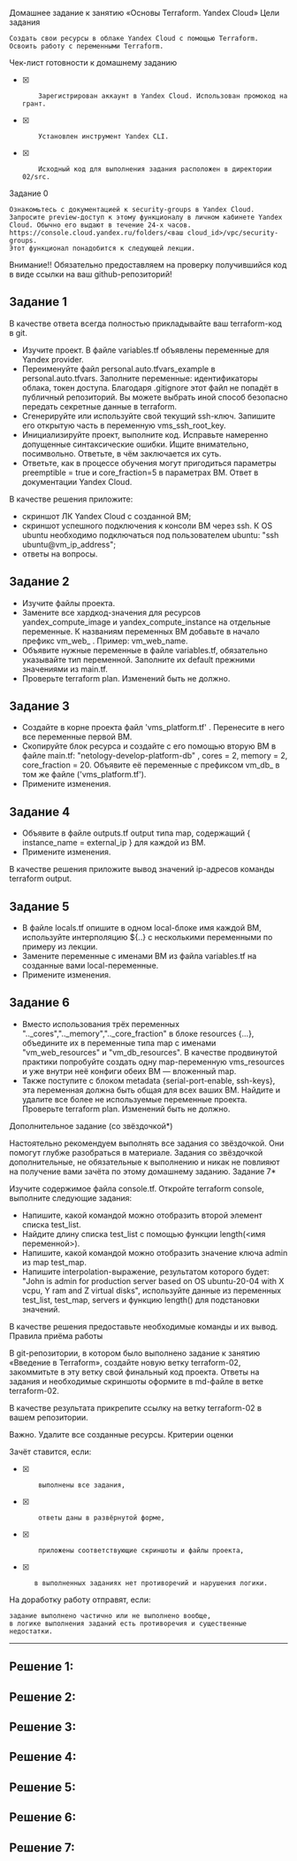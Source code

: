 Домашнее задание к занятию «Основы Terraform. Yandex Cloud»
Цели задания

    Создать свои ресурсы в облаке Yandex Cloud с помощью Terraform.
    Освоить работу с переменными Terraform.

Чек-лист готовности к домашнему заданию

- [x]         Зарегистрирован аккаунт в Yandex Cloud. Использован промокод на грант.
- [x]         Установлен инструмент Yandex CLI.
- [x]         Исходный код для выполнения задания расположен в директории 02/src.

Задание 0

    Ознакомьтесь с документацией к security-groups в Yandex Cloud.
    Запросите preview-доступ к этому функционалу в личном кабинете Yandex Cloud. Обычно его выдают в течение 24-х часов. https://console.cloud.yandex.ru/folders/<ваш cloud_id>/vpc/security-groups.
    Этот функционал понадобится к следующей лекции.

Внимание!! Обязательно предоставляем на проверку получившийся код в виде ссылки на ваш github-репозиторий!
## Задание 1

В качестве ответа всегда полностью прикладывайте ваш terraform-код в git.

- Изучите проект. В файле variables.tf объявлены переменные для Yandex provider.
- Переименуйте файл personal.auto.tfvars_example в personal.auto.tfvars. Заполните переменные: идентификаторы облака, токен доступа. Благодаря .gitignore этот файл не попадёт в публичный репозиторий. Вы можете выбрать иной способ безопасно передать секретные данные в terraform.
- Сгенерируйте или используйте свой текущий ssh-ключ. Запишите его открытую часть в переменную vms_ssh_root_key.
- Инициализируйте проект, выполните код. Исправьте намеренно допущенные синтаксические ошибки. Ищите внимательно, посимвольно. Ответьте, в чём заключается их суть.
- Ответьте, как в процессе обучения могут пригодиться параметры preemptible = true и core_fraction=5 в параметрах ВМ. Ответ в документации Yandex Cloud.

В качестве решения приложите:

- скриншот ЛК Yandex Cloud с созданной ВМ;
- скриншот успешного подключения к консоли ВМ через ssh. К OS ubuntu необходимо подключаться под пользователем ubuntu: "ssh ubuntu@vm_ip_address";
- oтветы на вопросы.

## Задание 2

- Изучите файлы проекта.
- Замените все хардкод-значения для ресурсов yandex_compute_image и yandex_compute_instance на отдельные переменные. К названиям переменных ВМ добавьте в начало префикс vm_web_ . Пример: vm_web_name.
- Объявите нужные переменные в файле variables.tf, обязательно указывайте тип переменной. Заполните их default прежними значениями из main.tf.
- Проверьте terraform plan. Изменений быть не должно.

## Задание 3

- Создайте в корне проекта файл 'vms_platform.tf' . Перенесите в него все переменные первой ВМ.
- Скопируйте блок ресурса и создайте с его помощью вторую ВМ в файле main.tf: "netology-develop-platform-db" , cores = 2, memory = 2, core_fraction = 20. Объявите её переменные с префиксом vm_db_ в том же файле ('vms_platform.tf').
- Примените изменения.

## Задание 4

- Объявите в файле outputs.tf output типа map, содержащий { instance_name = external_ip } для каждой из ВМ.
- Примените изменения.

В качестве решения приложите вывод значений ip-адресов команды terraform output.
## Задание 5

- В файле locals.tf опишите в одном local-блоке имя каждой ВМ, используйте интерполяцию ${..} с несколькими переменными по примеру из лекции.
- Замените переменные с именами ВМ из файла variables.tf на созданные вами local-переменные.
- Примените изменения.

## Задание 6

- Вместо использования трёх переменных ".._cores",".._memory",".._core_fraction" в блоке resources {...}, объедините их в переменные типа map с именами "vm_web_resources" и "vm_db_resources". В качестве продвинутой практики попробуйте создать одну map-переменную vms_resources и уже внутри неё конфиги обеих ВМ — вложенный map.
- Также поступите с блоком metadata {serial-port-enable, ssh-keys}, эта переменная должна быть общая для всех ваших ВМ.
    Найдите и удалите все более не используемые переменные проекта.
    Проверьте terraform plan. Изменений быть не должно.

Дополнительное задание (со звёздочкой*)

Настоятельно рекомендуем выполнять все задания со звёздочкой.
Они помогут глубже разобраться в материале. Задания со звёздочкой дополнительные, не обязательные к выполнению и никак не повлияют на получение вами зачёта по этому домашнему заданию.
Задание 7*

Изучите содержимое файла console.tf. Откройте terraform console, выполните следующие задания:

- Напишите, какой командой можно отобразить второй элемент списка test_list.
- Найдите длину списка test_list с помощью функции length(<имя переменной>).
- Напишите, какой командой можно отобразить значение ключа admin из map test_map.
- Напишите interpolation-выражение, результатом которого будет: "John is admin for production server based on OS ubuntu-20-04 with X vcpu, Y ram and Z virtual disks", используйте данные из переменных test_list, test_map, servers и функцию length() для подстановки значений.

В качестве решения предоставьте необходимые команды и их вывод.
Правила приёма работы

В git-репозитории, в котором было выполнено задание к занятию «Введение в Terraform», создайте новую ветку terraform-02, закоммитьте в эту ветку свой финальный код проекта. Ответы на задания и необходимые скриншоты оформите в md-файле в ветке terraform-02.

В качестве результата прикрепите ссылку на ветку terraform-02 в вашем репозитории.

Важно. Удалите все созданные ресурсы.
Критерии оценки

Зачёт ставится, если:

- [x]         выполнены все задания,
- [x]         ответы даны в развёрнутой форме,
- [x]         приложены соответствующие скриншоты и файлы проекта,
- [x]        в выполненных заданиях нет противоречий и нарушения логики.

На доработку работу отправят, если:

    задание выполнено частично или не выполнено вообще,
    в логике выполнения заданий есть противоречия и существенные недостатки.


 _________________________________________________________

## Решение 1:




## Решение 2:




## Решение 3:




## Решение 4:




## Решение 5:




## Решение 6:




## Решение 7:
